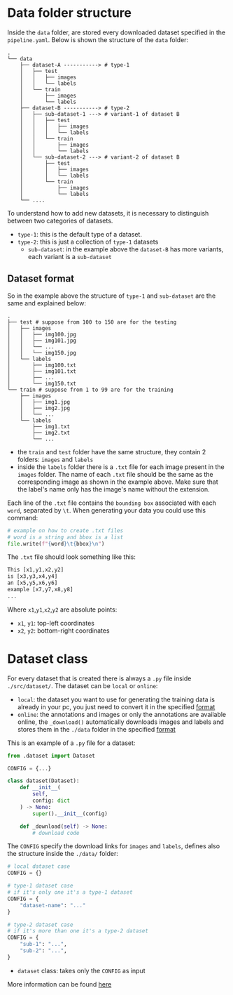# Data folder structure
Inside the `data` folder, are stored every downloaded dataset specified in the `pipeline.yaml`.  Below is shown the structure of the `data` folder:
```shell
.
└── data
    ├── dataset-A -----------> # type-1 
    │   ├── test
    │   │   ├── images
    │   │   └── labels
    │   └── train
    │       ├── images
    │       └── labels
    ├── dataset-B -----------> # type-2
    │   ├── sub-dataset-1 ---> # variant-1 of dataset B
    │   │   ├── test
    │   │   │   ├── images
    │   │   │   └── labels
    │   │   └── train
    │   │       ├── images
    │   │       └── labels
    │   └── sub-dataset-2 ---> # variant-2 of dataset B
    │       ├── test
    │       │   ├── images
    │       │   └── labels
    │       └── train
    │           ├── images
    │           └── labels
    └── ....
```
To understand how to add new datasets, it is necessary to distinguish between two categories of datasets.
- `type-1`: this is the default type of a dataset.
- `type-2`: this is just a collection of `type-1` datasets
  - `sub-dataset`: in the example above the `dataset-B` has more variants, each variant is a `sub-dataset`
## Dataset format
So in the example above the structure of `type-1` and `sub-dataset` are the same and explained below:
```shell
.
├── test # suppose from 100 to 150 are for the testing
│   ├── images
│   │   ├── img100.jpg
│   │   ├── img101.jpg
│   │   └── ...
│   │   └── img150.jpg
│   └── labels
│       ├── img100.txt
│       ├── img101.txt
│       ├── ...
│       └── img150.txt
└── train # suppose from 1 to 99 are for the training
    ├── images
    │   ├── img1.jpg
    │   ├── img2.jpg
    │   └── ...
    └── labels
        ├── img1.txt
        ├── img2.txt
        └── ...
```
- the `train` and `test` folder have the same structure, they contain 2 folders: `images` and `labels`
- inside the `labels` folder there is a `.txt` file for each image present in the `images` folder. The name of each `.txt` file should be the same as the corresponding image as shown in the example above. Make sure that the label's name only has the image's name without the extension.

Each line of the `.txt` file contains the `bounding box` associated with each `word`, separated by `\t`. When generating your data you could use this command:
```py
# example on how to create .txt files
# word is a string and bbox is a list
file.write(f"{word}\t{bbox}\n")
```
The `.txt` file should look something like this:
```txt
This [x1,y1,x2,y2]
is [x3,y3,x4,y4]
an [x5,y5,x6,y6]
example [x7,y7,x8,y8]
...
```
Where `x1`,`y1`,`x2`,`y2` are absolute points:
- `x1`, `y1`: top-left coordinates
- `x2`, `y2`: bottom-right coordinates
# Dataset class
For every dataset that is created there is always a `.py` file inside `./src/dataset/`. The dataset can be `local` or `online`:
- `local`: the dataset you want to use for generating the training data is already in your pc, you just need to convert it in the specified [format](#dataset-format) 
- `online`: the annotations and images or only the annotations are available online, the `_download()` automatically downloads images and labels and stores them in the `./data` folder in the specified [format](#dataset-format)

This is an example of a `.py` file for a dataset:
```py
from .dataset import Dataset

CONFIG = {...}

class dataset(Dataset):
    def __init__(
        self,
        config: dict
    ) -> None:
        super().__init__(config)

    def _download(self) -> None:
        # download code
```
The `CONFIG` specify the download links for `images` and `labels`, defines also the structure inside the `./data/` folder:
  ```py
  # local dataset case
  CONFIG = {}

  # type-1 dataset case
  # if it's only one it's a type-1 dataset
  CONFIG = {
      "dataset-name": "..."
  }

  # type-2 dataset case
  # if it's more than one it's a type-2 dataset
  CONFIG = {
      "sub-1": "...",
      "sub-2": "...",
  }
  ```
- `dataset` class: takes only the `CONFIG` as input

More information can be found [here](./AddDataset.md) 